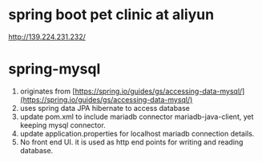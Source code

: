 # spring boot pet clinic at aliyun
http://139.224.231.232/

# spring-mysql
1. originates from [https://spring.io/guides/gs/accessing-data-mysql/](https://spring.io/guides/gs/accessing-data-mysql/)
1. uses spring data JPA hibernate to access database
1. update pom.xml to include mariadb connector mariadb-java-client, yet keeping mysql connector.
1. update application.properties for localhost mariadb connection details.
1. No front end UI. it is used as http end points for writing and reading database.
